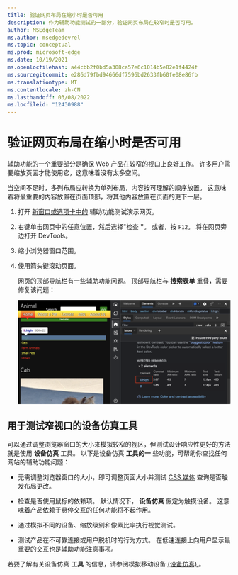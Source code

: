 ```yaml
---
title: 验证网页布局在缩小时是否可用
description: 作为辅助功能测试的一部分，验证网页布局在较窄时是否可用。
author: MSEdgeTeam
ms.author: msedgedevrel
ms.topic: conceptual
ms.prod: microsoft-edge
ms.date: 10/19/2021
ms.openlocfilehash: a44cbb2f0bd5a308ca57e6c1014b5e82e1f4424f
ms.sourcegitcommit: e286d79fbd94666df7596bd2633fb60fe08e86fb
ms.translationtype: MT
ms.contentlocale: zh-CN
ms.lasthandoff: 03/08/2022
ms.locfileid: "12430988"
---
```

# <a name="verify-that-the-webpage-layout-is-usable-when-narrow"></a>验证网页布局在缩小时是否可用

辅助功能的一个重要部分是确保 Web 产品在较窄的视口上良好工作。 许多用户需要缩放页面才能使用它，这意味着没有太多空间。

当空间不足时，多列布局应转换为单列布局，内容按可理解的顺序放置。 这意味着将最重要的内容放置在页面顶部，将其他内容放置在页面的更下一层。

1. 打开 [新窗口或选项卡中的](https://microsoftedge.github.io/Demos/devtools-a11y-testing/) 辅助功能测试演示网页。

1. 右键单击网页中的任意位置，然后选择"检查 **"**。  或者，按 `F12`。  将在网页旁边打开 DevTools。

1. 缩小浏览器窗口范围。

1. 使用箭头键滚动页面。

   网页的顶部导航栏有一些辅助功能问题。  顶部导航栏与 **搜索表单** 重叠，需要修复该问题：

   ![单击指向该页面的链接后突出显示的页面中的元素。](../media/a11y-testing-element-with-contrast-issues.msft.png)


<!-- ====================================================================== -->
## <a name="device-emulation-tool-to-test-narrow-viewports"></a>用于测试窄视口的设备仿真工具

可以通过调整浏览器窗口的大小来模拟较窄的视区，但测试设计响应性更好的方法就是使用 **设备仿真** 工具。  以下是设备仿真 **工具的一** 些功能，可帮助你查找任何网站的辅助功能问题：

*  无需调整浏览器窗口的大小，即可调整页面大小并测试 [CSS 媒体](../device-mode/index.md#show-media-queries) 查询是否触发布局更改。

*  检查是否使用鼠标的依赖项。 默认情况下， **设备仿真** 假定为触摸设备。 这意味着产品依赖于悬停交互的任何功能将不起作用。

*  通过模拟不同的设备、缩放级别和像素比率执行视觉测试。

*  测试产品在不可靠连接或用户脱机时的行为方式。  在低速连接上向用户显示最重要的交互也是辅助功能注意事项。

若要了解有关设备仿真 **工具** 的信息，请参阅模拟移动设备 [ (设备仿真) ](../device-mode/index.md)。
